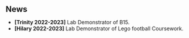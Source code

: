 <h1 id="news"></h1>

<h2 style="margin: 30px 0px 10px;">News</h2>

<ul>

<li><strong>[Trinity 2022-2023]</strong> Lab Demonstrator of B15.</li><li><strong>[Hilary 2022-2023]</strong> Lab Demonstrator of Lego football Coursework.</li>
</div>
</ul>
